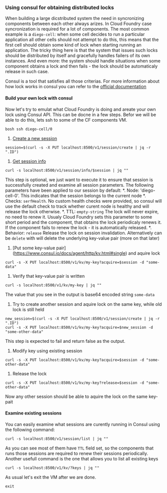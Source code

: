 ### Using consul for obtaining distributed locks

When building a large dicstributed system the need in syncronizing components between each other always arizes. In Cloud Foundry case  syncronization is required for a lot of components. The most common example is a `diego-cell`: when some cell decides to run a particular application all other cells should not attempt to do this, this means that the first cell should obtain some kind of lock when starting running an application. The tricky  thing here is that the system that issues such locks should be distributed by itself and gracefully handles failers of its own instances. And even more: the system should handle situations when some component obtains a lock and then fails - the lock should be automaticaly release in such case.

Consul is a tool that satisfies all those criterias. For more information about how lock works in consul you can refer to the [official documentation](https://www.consul.io/docs/internals/sessions.html) 

#### Build your own lock with consul

Now let's try to emulat what Cloud Foundry is doing and areate your own lock using Consul API. This can be docne in a few steps. Befor we will be able to do this, lets ssh to some of the CF components VM.

```exec
bosh ssh diego-cell/0
```

1. [Create a new session](https://www.consul.io/docs/agent/http/session.html#session_create)
  ```exec
  session=$(curl -s -X PUT localhost:8500/v1/session/create | jq -r ".ID")
  ``` 

1. [Get session info](https://www.consul.io/docs/agent/http/session.html#session_info) 
  ```exec
  curl -s localhost:8500/v1/session/info/$session | jq ""
  ```
  This step is optional, we just want to execute it to ensure that session is successfully created and examine all session parameters.
  The following parameters have been applied to our session by default:
  *. Node: 'diego-cell-0'. This indicates that the session belongs to the current node
  *. Checks: `serfHealth`. No custom health checks were provided, so consul will use the default check to track whether curent node is healthy and will release the lock otherwise.
  *. TTL: `empty-string` The lock will never expire, no need to renew it. Usualy Cloud Foundry sets this parameter to some short period and the component, that obtains the lock periodicaly renews it. If the component fails to renew the lock - it is automatically released.
  *. Behavior: `release`  Release the lock on session invalidation. Alternatively can be `delete` with will delete the underlying key-value pair (more on that later)

1. [Put some key-value pair] (https://www.consul.io/docs/agent/http/kv.html#single) and aquire lock
  ```exec
  curl -s -X PUT localhost:8500/v1/kv/my-key?acquire=$session -d "some-data"
  ```
1. Verify that key-value pair is written
  ```exec
  curl -s localhost:8500/v1/kv/my-key | jq ""
  ```
  The value that you see in the output is base64 encoded string `some-data`

1. Try to create another session and aquire lock on the same key, while old lock is still held
  ```exec
  new_session=$(curl -s -X PUT localhost:8500/v1/session/create | jq -r ".ID")
  curl -s -X PUT localhost:8500/v1/kv/my-key?acquire=$new_session -d "some-other-data"
  ``` 
  This step is expected to fail and return false as the output.

1. Modify key using existing session
  ```exec
  curl -s -X PUT localhost:8500/v1/kv/my-key?acquire=$session -d "some-other-data"
  ```
1. Release the lock
  ```exec
  curl -s -X PUT localhost:8500/v1/kv/my-key?release=$session -d "some-other-data"
  ```
  Now any other session should be able to aquire the lock on the same key-pait
  
#### Examine existing sessions

You can easily examine what sessions are curently running in Consul using the following command:

```exec
curl -s localhost:8500/v1/session/list | jq ""
```

As you can see most of them have `TTL` field set, so the components that runs those sessions are required to renew their sessions periodically. 
Another usefull command is the one that allows you to list all existing keys

```exec
curl -s localhost:8500/v1/kv/?keys | jq ""
```

As usual let's exit the VM after we are done.

```exec
exit
```
